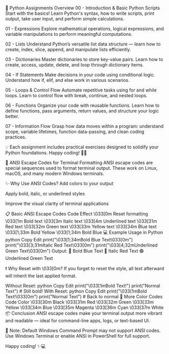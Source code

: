 🐍 Python Assignments Overview
00 - Introduction & Basic Python Scripts
Start with the basics! Learn Python's syntax, how to write scripts, print output, take user input, and perform simple calculations.

01 - Expressions
Explore mathematical operations, logical expressions, and variable manipulations to perform meaningful computations.

02 - Lists
Understand Python’s versatile list data structure — learn how to create, index, slice, append, and manipulate lists efficiently.

03 - Dictionaries
Master dictionaries to store key-value pairs. Learn how to create, access, update, delete, and loop through dictionary items.

04 - If Statements
Make decisions in your code using conditional logic. Understand how if, elif, and else work in various scenarios.

05 - Loops & Control Flow
Automate repetitive tasks using for and while loops. Learn to control flow with break, continue, and nested loops.

06 - Functions
Organize your code with reusable functions. Learn how to define functions, pass arguments, return values, and structure your logic better.

07 - Information Flow
Grasp how data moves within a program: understand scope, variable lifetimes, function data-passing, and clean coding practices.

💡 Each assignment includes practical exercises designed to solidify your Python foundations.
Happy coding! 🧠🚀

🎨 ANSI Escape Codes for Terminal Formatting
ANSI escape codes are special sequences used to format terminal output. These work on Linux, macOS, and many modern Windows terminals.

✨ Why Use ANSI Codes?
Add colors to your output

Apply bold, italic, or underlined styles

Improve the visual clarity of terminal applications

📋 Basic ANSI Escape Codes
Code	Effect
\033[0m	Reset formatting
\033[1m	Bold text
\033[3m	Italic text
\033[4m	Underlined text
\033[31m	Red text
\033[32m	Green text
\033[33m	Yellow text
\033[34m	Blue text
\033[1;33m	Bold Yellow
\033[1;34m	Bold Blue
💻 Example Usage in Python
python
Copy
Edit
print("\033[1;34mBold Blue Text\033[0m")
print("\033[3;31mItalic Red Text\033[0m")
print("\033[4;32mUnderlined Green Text\033[0m")
Output:
🔵 Bold Blue Text
🔴 Italic Red Text
🟢 Underlined Green Text

❗ Why Reset with \033[0m?
If you forget to reset the style, all text afterward will inherit the last applied format.

Without Reset:
python
Copy
Edit
print("\033[1mBold Text!")
print("Normal Text")  # Still bold!
With Reset:
python
Copy
Edit
print("\033[1mBold Text!\033[0m")
print("Normal Text")  # Back to normal
🎨 More Color Codes
Code	Color
\033[30m	Black
\033[31m	Red
\033[32m	Green
\033[33m	Yellow
\033[34m	Blue
\033[35m	Magenta
\033[36m	Cyan
\033[37m	White
📦 Conclusion
ANSI escape codes make your terminal output more vibrant and readable — ideal for command-line apps, logs, or text-based UI.

📌 Note: Default Windows Command Prompt may not support ANSI codes. Use Windows Terminal or enable ANSI in PowerShell for full support.

Happy coding! ✨💻

